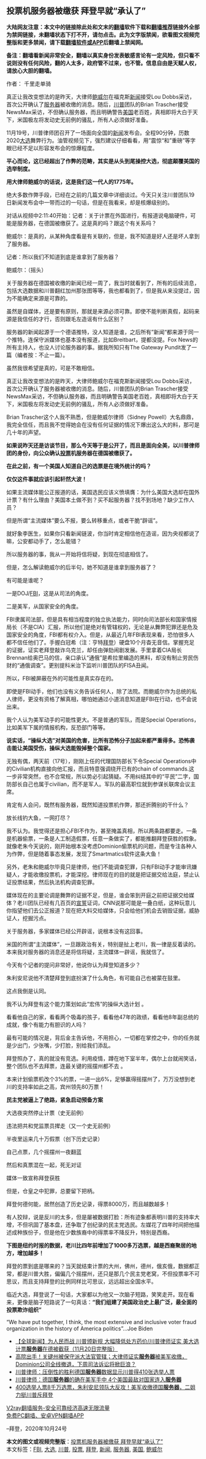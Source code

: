  <h2>投票机服务器被缴获 拜登早就“承认了”</h2> <p class="notice"><b>大陆网友注意：本文中的链接除此处和文末的<a href="https://github.com/bannedbook/fanqiang" >翻墙</a>软件下载和<a href="https://github.com/killgcd/justmysocks/blob/master/README.md">翻墙推荐</a>链接外全部为禁网链接，未翻墙状态下打不开，请勿点击。此为文字版禁闻，欲看图文视频完整版和更多禁闻，请下载<a href="https://github.com/bannedbook/fanqiang">翻墙软件或APP</a>后翻墙上禁闻网。</p><p>备注：翻墙看新闻非常安全，翻墙以真实身份发表敏感言论有一定风险，但只看不说则没有任何风险，翻的人太多，政府管不过来，也不管。信息自由是天赋人权，请放心大胆的翻墙。</b></p>  <div class="entry"> <p>作者： 千里走单骑</p> <p id="summary">真正让我改变想法的是昨天，大律师<a href="https://www.bannedbook.org/bnews/tag/%e9%b2%8d%e5%a8%81%e5%b0%94/" class="st_tag internal_tag" rel="tag" title="标签 鲍威尔 下的日志">鲍威尔</a>在福克斯<span class='wp_keywordlink_affiliate'><a href="https://www.bannedbook.org/" title="新闻">新闻</a></span>接受Lou Dobbs采访，首次公开确认了<a href="https://www.bannedbook.org/bnews/tag/%E6%9C%8D%E5%8A%A1%E5%99%A8/" class="st_tag internal_tag" rel="tag" title="标签 服务器 下的日志">服务器</a>被收缴的消息。随后，<a href="https://www.bannedbook.org/bnews/tag/%e5%b7%9d%e6%99%ae/" class="st_tag internal_tag" rel="tag" title="标签 川普 下的日志">川普</a>团队的Brian Trascher接受NewsMax采访，不但确认服务器，而且明确警告<a href="https://www.bannedbook.org/bnews/tag/%e7%be%8e%e5%9b%bd/" class="st_tag internal_tag" rel="tag" title="标签 美国 下的日志">美国</a>老百姓，真相即将大白于天下，米国极左将发动史无前例的骚乱，所有人必须做好准备。</p> <p>11月19号，川普律师团召开了一场面向全国的<a href="https://www.bannedbook.org/bnews/tag/%E6%96%B0%E9%97%BB/" class="st_tag internal_tag" rel="tag" title="标签 新闻 下的日志">新闻</a>发布会。全程90分钟，历数2020<a href="https://www.bannedbook.org/bnews/tag/%e5%a4%a7%e9%80%89/" class="st_tag internal_tag" rel="tag" title="标签 大选 下的日志">大选</a>舞弊行为。油管视频见下，强烈建议仔细看看，用”震惊“和”重磅”等字眼已经不足以形容发布会的惊爆程度。</p> <p></p> <p><strong>平心而论，这已经超出了作弊的范畴，其实是从头到尾操控大选，彻底颠覆美国的选举制度。</strong></p> <p><strong>用大律师鲍威尔的话说，这是我们这一代人的1775年。</strong></p> <p>绝大多数作弊手段，已经在之前的几篇文章中详细谈过。今天只关注川普团队19日新闻发布会中一带而过的一句话，但是在我看来，却是核爆级别的。</p> <p></p> <p></p> <p>对话从视频中2:11:40开始：记者：关于计票在外国进行，有报道说电脑硬件，可能是服务器，在德国被缴获了。这是真的吗？跟这个有关系吗？</p> <p>鲍威尔：是真的，从某种角度看是有关联的，但是，我不知道是好人还是坏人拿到了服务器。</p> <p>记者：所以我们不知道到底是谁拿到了服务器？</p> <p>鲍威尔：（摇头）</p> <p>关于服务器在德国被收缴的新闻已经一周了，我当时就看到了，所有的后续消息，包括大选数据和川普翻红加州那张图等等，我也都看到了，但是我从来没提过，因为不能确定来源是可靠的。</p> <p>虽然是自媒体，还是要有原则，那就是来源必须可靠。即使不能判断真假，起码来源是我信任的才行，否则跟毛左造谣有什么区别？</p> <p>服务器的新闻起源于一个德语推特，没人知道是谁，之后所有”新闻“都来源于同一个推特。连保守派媒体也基本没有报道，比如Breitbart，提都没提。Fox News的所有主持人，也没人讨论服务器的事。据我所知只有The Gateway Pundit发了一篇（编者按：不止一篇）。</p> <p>虽然我很希望是真的，可是不敢相信。</p> <p>真正让我改变想法的是昨天，大律师鲍威尔在福克斯新闻接受Lou Dobbs采访，首次公开确认了服务器被收缴的消息。随后，川普团队的Brian Trascher接受NewsMax采访，不但确认服务器，而且明确警告美国老百姓，真相即将大白于天下，米国极左将发动史无前例的骚乱，所有人必须做好准备。</p>  <p></p> <p></p> <p>Brian Trascher这个人我不熟悉，但是鲍威尔律师（Sidney Powell）大名鼎鼎，我完全信任，而且我不觉得她会在没有任何证据的情况下爆出这么大的料，那可是几十年的声望。</p> <p><strong>如果说昨天还是访谈节目，那么今天等于是公开了，而且是面向全美，以川普律师团的身份，向公众确认<a href="https://www.bannedbook.org/bnews/tag/%E6%8A%95%E7%A5%A8/" class="st_tag internal_tag" rel="tag" title="标签 投票 下的日志">投票</a>机服务器在德国被缴获了。</strong></p> <p><strong>在此之前，有一个美国人知道自己的选票是在境外统计的吗？</strong></p> <p><strong>仅仅这件事就应该引起轩然大波！</strong></p> <p>如果主流媒体能公正报道的话，美国选民应该义愤填膺：为什么美国大选却在国外计票？有什么理由？美国本土做不到？买不起服务器？找不到场地？缺少工作人员？</p> <p>但是所谓“主流媒体”要么不报，要么转移重点，或者干脆“辟谣”。</p> <p>就好象李医生，如果你只看新闻链波，你当时肯定相信他在造谣，因为央视都说了嘛，公安都动手了，怎么能错？</p> <p>所以服务器的事，我从一开始将信将疑，到现在彻底相信了。</p> <p>但是，怎么解读鲍威尔的后半句，她不知道是谁拿到服务器了？</p> <p>有可能是谁呢？</p> <p>一是DOJ/<a href="https://www.bannedbook.org/bnews/tag/fbi/" class="st_tag internal_tag" rel="tag" title="标签 FBI 下的日志">FBI</a>，这是从司法的角度。</p> <p>二是美军，从国家安全的角度。</p> <p>FBI隶属司法部，但是具有相当程度的独立执法能力，同时向司法部长和国家情报局长（不是CIA）汇报，所以他们是绝对有管辖权的，无论是从舞弊犯罪还是危及国家安全的角度，FBI都有权介入。但是，从最近几年FBI表现来看，恐怕很多人都不信任他们了。手握白冠希（注：亨特<a href="https://www.bannedbook.org/bnews/tag/%e6%8b%9c%e7%99%bb/" class="st_tag internal_tag" rel="tag" title="标签 拜登 下的日志">拜登</a>）硬盘10个月杳无音信。掌握充足的证据，证实老拜登敲诈乌克兰，却任由弹劾闹剧发展。手里拿着CIA局长Brennan给奥巴马的信，亲口承认“通俄”是希拉里编造的黑料，却没有制止劳民伤财的“通俄调查”。更别提科米治下监听川普团队的FISA丑闻。</p> <p>所以，FBI被屏蔽在外的可能性是真实存在的。</p> <p>即使是FBI动手，他们也没有义务告诉任何人，除了法院。而鲍威尔作为总统的私人律师，更没有资格了解真相，哪怕她通过小道消息知道是FBI在行动，也不会说出来。</p> <p>我个人认为美军动手的可能性更大。不是普通的军队，而是Special Operations，比如美军下属的情报机构，反恐部门等等。</p>  <p><strong>说实话，“操纵大选”对美国的危害，比所有恐怖分子加起来都严重得多。恐怖袭击能让美国受伤，操纵大选能毁掉整个国家。</strong></p> <p>无独有偶，两天前（17号），刚刚上任的代理国防部长下令Special Operations中的Civilian机构直接向他汇报，而且特意强调绕开已有的chain of commands.这一步非常突然，也不合常规，所以势必引起猜疑。不用纠结其中的“平民”二字，国防部长自己也属于civilian，而不是军人。军队的最高职位就到参谋长联席会议主席。</p> <p></p> <p>肯定有人会问，既然有服务器，既然知道投票机作弊，那还折腾别的干什么？</p> <p>放长线钓大鱼，一网打尽？</p> <p>我不认为。我觉得还是担心FBI不作为，甚至掩盖真相，所以两条路都要走。一条是机器偷票，一条是人工制造假票，任意一条做实了，都能推翻拜登获胜的假象。就像老朱今天说的，刚开始根本没考虑Dominion偷票机的问题，而是专注各种人为作弊，但是随着事态发展，发现了Smartmatics软件这条大鱼！</p> <p>另外，老朱和鲍威尔毕竟只是律师，他们不能调查犯罪，只有FBI动手才能审讯嫌疑人，才能收缴投票机，才能深挖。律师现在的目的就是把证据交给法庭，禁止认证投票结果，然后执法机构调查犯罪。</p> <p>媒体现在的主要论调是舞弊的证据不足，但是，谁会笨到开庭之前把证据交给媒体？老川团队已经有几百页的<span class='wp_keywordlink'><a href="https://www.bannedbook.org/forum5/topic17.html" title="宣誓与预言" target="_blank">宣誓</a></span>证词，CNN说那可能是一叠白纸，这种玩意儿你指望他们去公正报道？现在把大料交给媒体，只会给他们机会去销毁证据，威胁证人，挖掘污点。</p> <p>关于服务器，多家媒体已经公开辟谣，说根本没有这回事。</p> <p></p> <p>米国的所谓“主流媒体”，一旦跟政治有关，特别是扯上老川，我一律是反着读的。本来我对服务器的消息还是将信将疑，主流媒体一辟谣，我就信了。</p> <p>今天有个记者的提问非常好，他说你认为拜登知道多少？</p> <p>朱利安尼说他不清楚拜登到底扮演了什么角色，有可能自己也被蒙在鼓里。</p> <p>这点我倒是认同。</p> <p>我不认为拜登有这个能力策划如此“宏伟”的操纵大选计划 。</p> <p>看看他自己的家，看看两个吸毒的孩子，看看他47年的政绩，看看他8年副总统的成就，像个有能力有胆识的人吗？</p> <p>最有可能的情况是，背后金主告诉他，不用担心，一切都在掌控之中，你的任务就是少出门，少张嘴，少打脸，别给我们添乱。</p> <p>拜登照办了，真的就没有竞选。利用疫情，蹲在地下室半年，偶尔上台就闹笑话，整个团队也不去拜票，连最关键的摇摆州都不去 。</p>  <p>本来计划偷票机改个3%的票，一进一出6%，足够赢得摇摆州了，万万没想到老川的支持率如此之高，宾州领先80万票！</p> <p><strong>民主党被逼上了绝路，紧急启动预备方案</strong></p> <p>大选夜突然停止计票（史无前例）</p> <p>违法把共和党监票员撵走（又一个史无前例）</p> <p>半夜里运来几十万假票（创下历史记录）</p> <p>自己点票，几个摇摆州一夜翻蓝</p> <p>然后和真票混在一起，死无对证</p> <p>媒体一致宣称拜登获胜</p> <p>但是，仓皇之中犯罪，总要留下把柄。</p> <p>拜登何德何能，居然创造了历史记录，得票8000万，而且越数越多！</p> <p>有人狡辩，说是反川的太多，但是屡被数据打脸：所有迹象都表明川普的支持率大增，不但巩固了基本盘，还争取了创纪录的民主党选民。左媒花了四年时间把他描述成种族份子，但是他在少数族裔中的得票率不降反升，特别是西裔。</p> <p><strong>下图是纽约时报的数据，老川比四年前增加了1000多万选票，越是西裔聚居的地方，增加越多！</strong></p> <p></p> <p>拜登的票到底是哪来的？当天就结束计票的大州，佛州，德州，俄亥俄，数据都正常，都是川普大胜，偏偏几个摇摆州，还只是那几个民主党老窝，不但投票率不可思议，而且支持拜登的比例同样比可思议，远远超出全国水平。</p> <p>临近大选，拜登说了一句话，大家都以为他又一次脑子短路，笑笑走开。现在看来，更像是脑子短路说了一句真话：<strong>“我们组建了美国政治史上最广泛，最全面的投票欺诈组织”</strong></p> <p></p> <p></p> <p>“We have put together, I think, the most extensive and inclusive voter fraud organization in the history of America politics”…Joe Biden</p>  <ul class='op-related-articles' title='相关阅读'> <li><a href='https://www.bannedbook.org/bnews/bannedvideo/20201121/1434716.html' target='_blank'>【全球新闻】为人民而战 川普颁新规 大幅降低处方药价/川普律师证实 美大选计票<b>服务器</b>在德被截获（11月20日完整版）</a></li> <li><a href='https://www.bannedbook.org/bnews/bannedvideo/20201121/1434678.html' target='_blank'>高院出手！关键州被保守派大法官管辖；大律师证实<b>服务器</b>被美军收缴，Dominion公司全线撤退，下周司法诉讼将掀巨浪？</a></li> <li><a href='https://www.bannedbook.org/bnews/cbnews/20201121/1434674.html' target='_blank'>川普律师：压倒性的胜利德国<b>服务器</b>数据显示川普得410张选举人票</a></li> <li><a href='https://www.bannedbook.org/bnews/topimagenews/20201121/1434652.html' target='_blank'>川普律师：德国<b>服务器</b>的确在美军手中 4个美国最敌对国家连入<b>服务器</b></a></li> <li><a href='https://www.bannedbook.org/bnews/bannedvideo/20201121/1434628.html' target='_blank'>400选举人票8千万选票，朱利安尼领队大反攻！美军收缴德国<b>服务器</b>，二姐力挺川普斥拜登</a></li> </ul> <p class="texttj"> <a href="https://www.bannedbook.org/forum23/topic22702.html" target="_blank">V2ray翻墙服务-安全可靠经济高速无限流量</a><br/> <a href="https://github.com/bannedbook/fanqiang/wiki/%E7%A6%81%E9%97%BB%E7%BD%91%E5%AE%89%E5%8D%93%E7%BF%BB%E5%A2%99%E6%96%B0%E9%97%BBAPP" target="_blank">免费PC翻墙、安卓VPN翻墙APP</a></p><p>–拜登，2020年10月24号</p><a name='sharetosocial'></a>       <div><b>本文的图文或视频完整版</b>：<a href='https://www.bannedbook.org/bnews/topimagenews/20201121/1434715.html'>投票机服务器被缴获 拜登早就“承认了”</a></div>  </div><!--END ENTRY--> <div class="postfooter"> <div>本文标签：<a href="https://www.bannedbook.org/bnews/tag/fbi/" rel="tag">FBI</a>, <a href="https://www.bannedbook.org/bnews/tag/%e5%a4%a7%e9%80%89/" rel="tag">大选</a>, <a href="https://www.bannedbook.org/bnews/tag/%e5%b7%9d%e6%99%ae/" rel="tag">川普</a>, <a href="https://www.bannedbook.org/bnews/tag/%E6%8A%95%E7%A5%A8/" rel="tag">投票</a>, <a href="https://www.bannedbook.org/bnews/tag/%e6%8b%9c%e7%99%bb/" rel="tag">拜登</a>, <a href="https://www.bannedbook.org/bnews/tag/%E6%96%B0%E9%97%BB/" rel="tag">新闻</a>, <a href="https://www.bannedbook.org/bnews/tag/%E6%9C%8D%E5%8A%A1%E5%99%A8/" rel="tag">服务器</a>, <a href="https://www.bannedbook.org/bnews/tag/%e7%be%8e%e5%9b%bd/" rel="tag">美国</a>, <a href="https://www.bannedbook.org/bnews/tag/%e9%b2%8d%e5%a8%81%e5%b0%94/" rel="tag">鲍威尔</a></div>  </div><!--END POSTFOOTER--> 